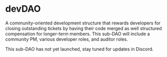 # devDAO

A community-oriented development structure that rewards developers for closing outstanding tickets by having their code merged as well structured compensation for longer-term members. This sub-DAO will include a community PM, various developer roles, and auditor roles.

This sub-DAO has not yet launched, stay tuned for updates in Discord.
